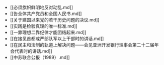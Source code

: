 - [[必须旗帜鲜明地反对动乱.md]]
- [[告全体共产党员和全国人民书.md]]
- [[关于建国以来党的若干历史问题的决议.md]]
- [[实践是检验真理的唯一标准.md]]
- [[一靠理想二靠纪律才能团结起来.md]]
- [[在接见首都戒严部队军以上干部时的讲话.md]]
- [[在民主和法制的轨道上解决问题——会见亚洲开发银行理事会第二十二届年会代表时的讲话.md]]
- [[中苏联合公报（1989）.md]]
